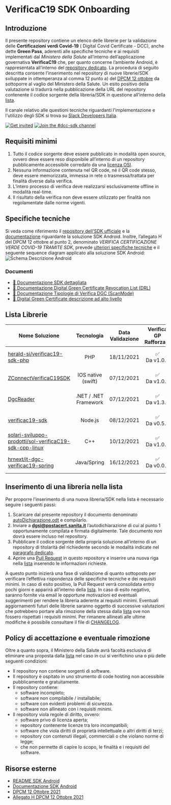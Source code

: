# VerificaC19 SDK Onboarding


## Introduzione
Il presente repository contiene un elenco delle librerie per la validazione 
delle **Certificazioni verdi Covid-19** ( Digital Covid Certificate - DCC), 
anche dette **Green Pass**, aderenti alle specifiche tecniche e ai requisiti 
implementati dal *Ministero della Salute* all’interno dell’applicazione 
governativa **VerificaC19** che, per quanto concerne l’ambiente Android, è rappresentata
all’interno del [repository dedicato](https://github.com/ministero-salute/it-dgc-verificac19-sdk-android).
La procedura di seguito descritta consente l’inserimento nel repository di nuove
librerie/SDK sviluppate in ottemperanza al comma 12 punto a) del 
[DPCM 12 ottobre](https://www.governo.it/sites/governo.it/files/DPCM_12_ottobre.pdf) 
da sottoporre al vaglio del Ministero della Salute. Un esito positivo della 
valutazione si tradurrà nella pubblicazione della URL del repository contenente 
il codice sorgente della libreria/SDK in questione all’interno della [lista](#lista-librerie).

Il canale relativo alle questioni tecniche riguardanti l'implementazione e l'utilizzo degli SDK si trova su [Slack Developers Italia](https://developersitalia.slack.com/archives/C030BJEGEN8).

[![Get invited](https://slack.developers.italia.it/badge.svg)](https://slack.developers.italia.it/)
[![Join the #dcc-sdk channel](https://img.shields.io/badge/Slack%20channel-%23dcc--sdk-blue.svg)](https://developersitalia.slack.com/archives/C030BJEGEN8)

## Requisiti minimi

1. Tutto il codice sorgente deve essere pubblicato in modalità open source, 
ovvero deve essere reso disponibile all’interno di un repository pubblicamente 
accessibile corredato da una [licenza OSI](https://opensource.org/licenses/alphabetical).
2. Nessuna informazione contenuta nel QR code, né il QR code stesso, deve essere 
memorizzata, immessa in rete o trasmessa/trattata per finalità diverse dalla 
verifica.
3. L’intero processo di verifica deve realizzarsi esclusivamente offline in 
modalità real-time. 
4. Il risultato della verifica non deve essere utilizzato per finalità non 
regolamentate dalle norme vigenti.

## Specifiche tecniche
Si veda come riferimento il [repository dell'SDK ufficiale](https://github.com/ministero-salute/it-dgc-verificac19-sdk-android/blob/develop/README.md) e la [documentazione](https://ministero-salute.github.io/it-dgc-verificac19-sdk-android/documentation/) riguardante la soluzione SDK 
Android.
Inoltre, l’allegato H del DPCM 12 ottobre al punto 2, denominato *VERIFICA
 CERTIFICAZIONE VERDE COVID-19 TRAMITE SDK*, prevede [ulteriori specifiche tecniche](https://www.governo.it/sites/governo.it/files/Dpcm_12_ottobre_ALLEGATO_H.pdf ) 
 e il seguente sequence diagram applicato alla soluzione SDK Android:
![Schema Descrizione Android](schema.png)

### Documenti
- [📄 Documentazione SDK dettagliata](https://ministero-salute.github.io/it-dgc-verificac19-sdk-android/documentation/)
- [📄 Documentazione Digital Green Certificate Revocation List (DRL)](https://github.com/ministero-salute/it-dgc-documentation/blob/master/DRL.md)
- [📄 Documentazione Tipologie di Verifica DGC (ScanMode)](https://github.com/ministero-salute/it-dgc-documentation/blob/master/SCANMODE.md)
- [📄 Digital Green Certificate descrizione ad alto livello](https://github.com/ministero-salute/it-dgc-documentation)

## Lista Librerie

| Nome Soluzione | Tecnologia  | Data Validazione | Verifica GP Rafforzato | Supporto DRL | Verifica Booster | Verifica Esenzioni | Verifica Visitatori RSA | Verifica lavoro | Verifica Ingresso Italia | Regole DL 4 Feb |
| -----------    | :-: | :-:      |  :-:      |  :-:      |  :-:      |  :-:      | :-:      | :-:      |  :-:      |  :-:      | 
| [herald-si/verificac19-sdk-php](https://github.com/herald-si/verificac19-sdk-php)| PHP| 18/11/2021 |  ✅<br>Da v1.0.5      |  ✅<br>Da v1.1.0       |  ✅<br>Da v1.2.0      | ✅<br>Da v1.3.0      | ✅<br>Da v1.5.0    | ✅<br>Da v1.5.0    | ✅<br>Da v1.5.0    |  ✅<br>Da v1.5.0    | 
| [ZConnectVerificaC19SDK](https://github.com/hrzucchetti/zconnect-verificaC19-sdk-ios) | IOS native (swift) | 07/12/2021 |  ✅<br>Da v1.0.4   |  ✅<br>Da v1.1.0       |  ✅<br>Da v1.1.1       | ✅<br>Da v1.1.2      |  ✅<br>Da v1.1.1    | ✅<br>Da v1.1.6    | ✅<br>Da v1.1.7    |  ✅<br>Da v1.1.7    | 
| [DgcReader](https://github.com/DevTrevi/DgcReader) | .NET / .NET Framework | 07/12/2021 | ✅<br>Da v1.3.0 | ✅<br>Da v2.0.0 | ✅<br>Da v2.1.0 | ✅<br>Da v2.3.0 |  ❌    | ❌    | ❌    |  ❌    | 
| [verificac19-sdk](https://github.com/italia/verificac19-sdk )   | Node.js |  08/12/2021    |  ✅<br>Da v0.5.0     |  ✅<br>Da v0.6.0     | ✅<br>Da v0.7.0   | ✅<br>Da v0.8.0 |  ❌    | ❌    | ❌    |  ❌    | 
| [solari-sviluppo-prodotti/sol-verificaC19-sdk-cpp-linux](https://github.com/solari-sviluppo-prodotti/sol-verificaC19-sdk-cpp-linux)| C++| 10/12/2021 | ✅<br>Da v1.0.4       |   ✅<br>Da v1.1.2      |   ✅<br>Da v1.1.1      | ✅<br>Da v1.1.3 | ❌    | ❌    | ❌    |  ❌    | 
| [hrnext/it-dgc-verificac19-spring](https://github.com/hrnext/it-dgc-verificac19-spring) | Java/Spring | 16/12/2021 | ✅<br>Da v0.0.2      |  ✅<br>Da v0.0.3      |  ✅<br>Da v0.0.3      |  ✅<br>Da v0.0.4 | ❌    | ❌    | ❌    |  ❌    | 

## Inserimento di una libreria nella lista 

Per proporre l’inserimento di una nuova libreria/SDK nella lista è necessario seguire i seguenti passi:

1. Scaricare dal presente repository il documento denominato [autoDichiarazione.odt](autoDichiarazione.odt) e compilarlo.
2. Inviare a **dgsi@postacert.sanita.it** l’autodichiarazione di cui al punto 1 opportunamente compilata e firmata digitalmente. Tale documento *non* dovrà essere incluso nel repository.
3. Pubblicare il codice sorgente della propria soluzione all’interno di un repository di titolarità del richiedente secondo le modalità indicate nel [paragrafo dedicato](#requisiti-minimi).
4. Aprire una [Pull Request](https://github.com/ministero-salute/it-dgc-verificac19-sdk-onboarding/pulls) in questo repository e inserire una nuova riga nella [lista](#lista-librerie) inserendo le informazioni richieste. 

A questo punto inizierà una fase di validazione di quanto sottoposto per verificare l’effettiva rispondenza delle specifiche tecniche e dei requisiti minimi. 
In caso di esito positivo, la Pull Request verrà consolidata entro pochi giorni e apparirà all’interno della [lista](#lista-librerie).
In caso di esito negativo, saranno fornite via email le opportune motivazioni ed eventuali suggerimenti per rendere la libreria aderente ai requisiti minimi.
Eventuali aggiornamenti futuri delle librerie saranno oggetto di successive valutazioni che potrebbero portare alla rimozione della stessa dalla [lista](#lista-librerie) ove non fossero rispettati i requisiti minimi. Per rimanere allineati alle ultime modifiche è possibile consultare il file di [CHANGELOG](CHANGELOG.md).

## Policy di accettazione e eventuale rimozione

Oltre a quanto sopra, il Ministero della Salute avrà facoltà esclusiva di eliminare una proposta dalla [lista](#lista-librerie) nel caso in cui si verifichino una o più delle seguenti condizioni:

* Il repository non contiene sorgenti di software.
* Il repository è ospitato in uno strumento di code hosting non accessibile pubblicamente e gratuitamente.
* Il repository contiene:
    * software incompleto;
    * software non compilabile / installabile;
    * software con evidenti problemi di sicurezza. 
    * software non allineato con i requisiti minimi. 
* Il repository viola regole di diritto, ovvero:
    * software privo di licenza aperta;
    * repository contenente licenze tra loro incompatibili;
    * software che viola diritti di proprietà intellettuale o altri diritti di terzi;
    * repository con contenuti illegali, commerciali o che violano norme di legge;
    * che non permette di capire lo scopo, le finalità e i requisiti del software.

## Risorse esterne 

* [README SDK Android](https://github.com/ministero-salute/it-dgc-verificac19-sdk-android/blob/develop/README.md)
* [Documentazione SDK Android](https://ministero-salute.github.io/it-dgc-verificac19-sdk-android/documentation/)
* [DPCM 12 Ottobre 2021](https://www.governo.it/sites/governo.it/files/DPCM_12_ottobre.pdf)
* [Allegato H DPCM 12 Ottobre 2021](https://www.governo.it/sites/governo.it/files/Dpcm_12_ottobre_ALLEGATO_H.pdf) 

